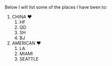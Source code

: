 Below I will list some of the places I have been to:
1. CHINA :hearts:
   1. HF
   2. QD
   3. SH
   4. BJ
2. AMERICAN :heart:
   1. LA
   2. MIAMI
   3. SEATTLE
